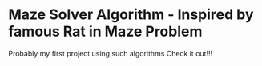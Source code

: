# Maze Solver Algorithm - Inspired by famous Rat in Maze Problem

Probably my first project using such algorithms
Check it out!!!